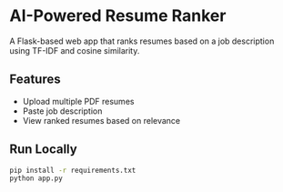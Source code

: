 # AI-Powered Resume Ranker

A Flask-based web app that ranks resumes based on a job description using TF-IDF and cosine similarity.

## Features
- Upload multiple PDF resumes
- Paste job description
- View ranked resumes based on relevance

## Run Locally

```bash
pip install -r requirements.txt
python app.py
